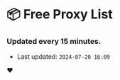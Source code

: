 # :package: Free Proxy List
### Updated every 15 minutes.

- Last updated: `2024-07-20 16:09`

:heart:
